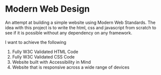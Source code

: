 # Modern Web Design

An attempt at building a simple website using Modern Web Standards. The idea with this project is to write the html, css and javascript from scratch to see if it is possible without any dependency on any framework. 

I want to achieve the following

1. Fully W3C Validated HTML Code
2. Fully W3C Validated CSS Code
3. Website built with Accessibility in Mind
4. Website that is responsive across a wide range of devices